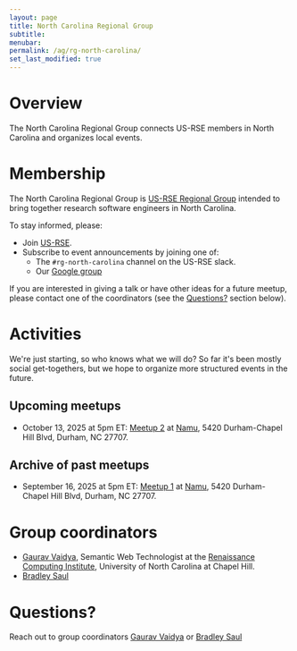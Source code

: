 ```yaml
---
layout: page
title: North Carolina Regional Group
subtitle:
menubar:
permalink: /ag/rg-north-carolina/
set_last_modified: true
---
```


# Overview

The North Carolina Regional Group connects US-RSE members in North Carolina and organizes local events.

# Membership

The North Carolina Regional Group is <a href="{{site.baseurl}}/about/affinity-groups/">US-RSE Regional Group</a>
intended to bring together research software engineers in North Carolina.

To stay informed, please:

* Join [US-RSE](https://us-rse.org/join/).
* Subscribe to event announcements by joining one of:
  * The `#rg-north-carolina` channel on the US-RSE slack.
  * Our [Google group](https://groups.google.com/a/us-rse.org/g/rg-north-carolina/about)

If you are interested in giving a talk or have other ideas for a future meetup, please contact one of the coordinators (see the [Questions?](#questions) section below).

# Activities

We're just starting, so who knows what we will do? So far it's been mostly social get-togethers, but we hope to
organize more structured events in the future.

## Upcoming meetups

- October 13, 2025 at 5pm ET: <a href="{{site.baseurl}}/events/2025/2025-10-rg-nc-meetup-2/">Meetup 2</a> at <a href="https://www.yelp.com/biz/namu-durham">Namu</a>, 5420 Durham-Chapel Hill Blvd, Durham, NC 27707.

## Archive of past meetups

- September 16, 2025 at 5pm ET: <a href="{{site.baseurl}}/events/2025/2025-09-rg-nc-meetup-1/">Meetup 1</a> at <a href="https://www.yelp.com/biz/namu-durham">Namu</a>, 5420 Durham-Chapel Hill Blvd, Durham, NC 27707.

# Group coordinators

- [Gaurav Vaidya](https://www.ggvaidya.com/), Semantic Web Technologist at the [Renaissance Computing Institute](https://renci.org/), University of North Carolina at Chapel Hill.
- [Bradley Saul](https://www.functionalstatistics.com/)

# Questions?

Reach out to group coordinators
[Gaurav Vaidya](mailto:gaurav@ggvaidya.com) or
[Bradley Saul](mailto:bradleysaul@fastmail.com)

